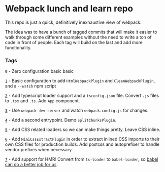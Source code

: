 # Webpack lunch and learn repo

This repo is just a quick, definitively inexhaustive view of webpack.

The idea was to have a bunch of tagged commits that will make it easier to walk through some different examples without the need to write a ton of code in front of people. Each tag will build on the last and add more functionality.

### Tags

`0` - Zero configuration basic basic

[`1`](https://github.com/jamesism/webpack/compare/0...1) - Basic configuration to add `HtmlWebpackPlugin` and `CleanWebpackPlugin`, and a `--watch` npm script

[`2`](https://github.com/jamesism/webpack/compare/1...2) - Add typescript loader support and a `tsconfig.json` file. Convert `.js` files to `.tsx` and `.ts`. Add `App` component.

[`3`](https://github.com/jamesism/webpack/compare/2...3) - Use `webpack-dev-server` and watch `webpack.config.js` for changes.

[`4`](https://github.com/jamesism/webpack/compare/3...4) - Add a second entrypoint. Demo `SplitChunksPlugin`.

[`5`](https://github.com/jamesism/webpack/compare/4...5) - Add CSS related loaders so we can make things pretty. Leave CSS inline.

[`6`](https://github.com/jamesism/webpack/compare/5...6) - Add `MiniCssExtractPlugin` in order to extract inlined CSS imports to their own CSS files for production builds. Add postcss and autoprefixer to handle vendor prefixes when necessary.

[`7`](https://github.com/jamesism/webpack/compare/6...7) - Add support for HMR! Convert from `ts-loader` to `babel-loader`, so [babel can do a better job for us](https://iamturns.com/typescript-babel/).

